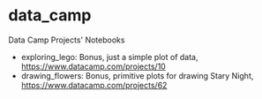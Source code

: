 # data_camp
Data Camp Projects' Notebooks

- exploring_lego: Bonus, just a simple plot of data, https://www.datacamp.com/projects/10
- drawing_flowers: Bonus, primitive plots for drawing Stary Night, https://www.datacamp.com/projects/62
